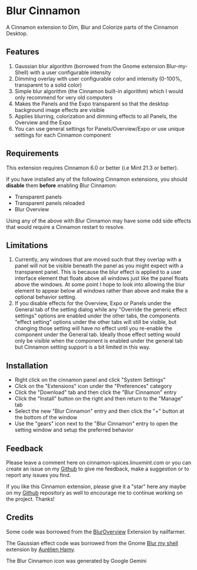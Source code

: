 # Blur Cinnamon

A Cinnamon extension to Dim, Blur and Colorize parts of the Cinnamon Desktop.

## Features

1. Gaussian blur algorithm (borrowed from the Gnome extension Blur-my-Shell) with a user configurable intensity
2. Dimming overlay with user configurable color and intensity (0-100%, transparent to a solid color)
3. Simple blur algorithm (the Cinnamon built-in algorithm) which I would only recommend for very old computers
4. Makes the Panels and the Expo transparent so that the desktop background image effects are visible
5. Applies blurring, colorization and dimming effects to all Panels, the Overview and the Expo
6. You can use general settings for Panels/Overview/Expo or use unique settings for each Cinnamon component

## Requirements

This extension requires Cinnamon 6.0 or better (i.e Mint 21.3 or better).

If you have installed any of the following Cinnamon extensions, you should **disable** them **before** enabling Blur Cinnamon:

- Transparent panels
- Transparent panels reloaded
- Blur Overview

Using any of the above with Blur Cinnamon may have some odd side effects that would require a Cinnamon restart to resolve.

## Limitations

1. Currently, any windows that are moved such that they overlap with a panel will not be visible beneath the panel as you might expect with a transparent panel. This is because the blur effect is applied to a user interface element that floats above all windows just like the panel floats above the windows. At some point I hope to look into allowing the blur element to appear below all windows rather than above and make the a optional behavior setting.
2. If you disable effects for the Overview, Expo or Panels under the General tab of the setting dialog while any "Override the generic effect settings" options are enabled under the other tabs, the components "effect setting" options under the other tabs will still be visible, but changing those setting will have no effect until you re-enable the component under the General tab. Ideally those effect setting would only be visible when the component is enabled under the general tab but Cinnamon setting support is a bit limited in this way.

## Installation

- Right click on the cinnamon panel and click "System Settings"
- Click on the "Extensions" icon under the "Preferences" category
- Click the "Download" tab and then click the "Blur Cinnamon" entry
- Click the "Install" button on the right and then return to the "Manage" tab
- Select the new "Blur Cinnamon" entry and then click the "+" button at the bottom of the window
- Use the "gears" icon next to the "Blur Cinnamon" entry to open the setting window and setup the preferred behavior

## Feedback

Please leave a comment here on cinnamon-spices.linuxmint.com or you can create an issue on my [Github](https://github.com/klangman/BlurCinnamon) to give me feedback, make a suggestion or to report any issues you find.

If you like this Cinnamon extension, please give it a "star" here any maybe on my [Github](https://github.com/klangman/BlurCinnamon) repository as well to encourage me to continue working on the project. Thanks!

## Credits

Some code was borrowed from the [BlurOverview](https://cinnamon-spices.linuxmint.com/extensions/view/72) Extension by nailfarmer.

The Gaussian effect code was borrowed from the Gnome [Blur my shell](https://github.com/aunetx/blur-my-shell) extension by [Aurélien Hamy](https://github.com/aunetx).

The Blur Cinnamon icon was generated by Google Gemini
